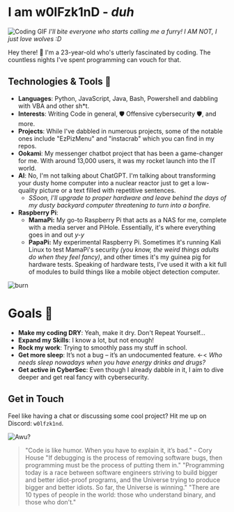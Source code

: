 # I am w0lFzk1nD - *duh*
![Coding GIF](https://media.giphy.com/media/122teRA3vWUZ9u/giphy.gif)
*I'll bite everyone who starts calling me a furry! I AM NOT, I just love wolves :D*

Hey there! 👋 I'm a 23-year-old who's utterly fascinated by coding. The countless nights I've spent programming can vouch for that. 

## Technologies & Tools 🔧
- **Languages**: Python, JavaScript, Java, Bash, Powershell and dabbling with VBA and other sh*t.
- **Interests**: Writing Code in general, 🛡️ Offensive cybersecurity 🛡️, and more.
- **Projects**: While I've dabbled in numerous projects, some of the notable ones include "EzPizMenu" and "instacrab" which you can find in my repos.
- **Ookami**: My messenger chatbot project that has been a game-changer for me. With around 13,000 users, it was my rocket launch into the IT world.
- **AI**: No, I'm not talking about ChatGPT. I'm talking about transforming your dusty home computer into a nuclear reactor just to get a low-quality picture or a text filled with repetitive sentences.
    - *SSoon, I'll upgrade to proper hardware and leave behind the days of my dusty backyard computer threatening to turn into a bonfire.*
- **Raspberry Pi**:
    - **MamaPi:** My go-to Raspberry Pi that acts as a NAS for me, complete with a media server and PiHole. Essentially, it's where everything goes in and out *y-y*
    - **PapaPi:** My experimental Raspberry Pi. Sometimes it's running Kali Linux to test MamaPi's security *(you know, the weird things adults do when they feel fancy)*, and other times it's my guinea pig for hardware tests. Speaking of hardware tests, I've used it with a kit full of modules to build things like a mobile object detection computer.

![burn](https://media.giphy.com/media/BuReg1EyvWaac/giphy.gif)

# Goals 🚀
- **Make my coding DRY**: Yeah, make it dry. Don't Repeat Yourself...
- **Expand my Skills**: I know a lot, but not enough!
- **Rock my work**: Trying to smoothly pass my stuff in school.
- **Get more sleep**: It’s not a bug – it’s an undocumented feature. <-< *Who needs sleep nowadays when you have energy drinks and drugs?*
- **Get active in CyberSec**: Even though I already dabble in it, I aim to dive deeper and get real fancy with cybersecurity.

## Get in Touch
Feel like having a chat or discussing some cool project? Hit me up on Discord: `w0lfzk1nd`.

![Awu?](https://media.giphy.com/media/YJzwILPZV6TK0/giphy.gif)

> "Code is like humor. When you have to explain it, it’s bad." - Cory House
> "If debugging is the process of removing software bugs, then programming must be the process of putting them in."
> "Programming today is a race between software engineers striving to build bigger and better idiot-proof programs, and the Universe trying to produce bigger and better idiots. So far, the Universe is winning."
> "There are 10 types of people in the world: those who understand binary, and those who don't."
